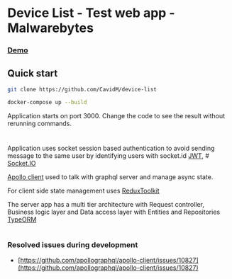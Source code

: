 # Device List - Test web app - Malwarebytes
### [Demo](https://www.youtube.com/watch?v=E34cw9zG5-Q)

## Quick start
```bash
git clone https://github.com/CavidM/device-list
```
```bash
docker-compose up --build
```
Application starts on port 3000. Change the code to see the result without rerunning commands.

#
Application uses socket session based authentication to avoid sending message to the same user by identifying users with socket.id
[JWT](https://jwt.io/), # [Socket.IO](https://socket.io/)

[Apollo client](https://www.apollographql.com/docs/react) used to talk with graphql server and manage async state.


For client side state management uses [ReduxToolkit](https://redux-toolkit.js.org/)


The server app has a multi tier architecture with Request controller, Business logic layer and Data access layer with Entities and Repositories [TypeORM](https://typeorm.io/)

#
### Resolved issues during development
- [https://github.com/apollographql/apollo-client/issues/10827](https://github.com/apollographql/apollo-client/issues/10827)
